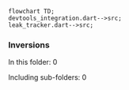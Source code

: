 <!---
Generated by https://github.com/polina-c/layerlens
Dependencies that create loops (inversions) are marked with `!`.
-->

```mermaid
flowchart TD;
devtools_integration.dart-->src;
leak_tracker.dart-->src;
```

### Inversions
In this folder: 0

Including sub-folders: 0

